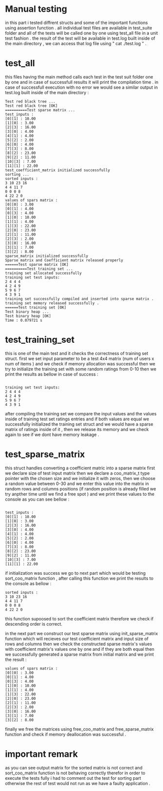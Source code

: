 # Manual testing

in this part i tested diffrent structs and some of the important functions using assertion function .
all individual test files are available in test_suite folder and all of the tests will be called one by one using test_all file in a unit test fashion . the result of the test will be available in test.log built inside of the main directory , we can access that log file using   " cat ./test.log " .


# test_all

this files having the main method calls each test in the test suit folder one by one and in case of successfull results it will print the compilation time . in case of successfull execution with no error we would see a similar output in test.log built inside of the main directory :

``` 
Test red black tree ... 
Test red black tree [OK] 
==========Test sparse matrix ... 
test_inputs : 
[0][1] : 10.00 
[1][0] : 3.00 
[2][3] : 16.00 
[3][0] : 4.00 
[4][1] : 4.00 
[5][2] : 2.00 
[6][0] : 4.00 
[7][3] : 8.00 
[8][2] : 23.00 
[9][2] : 11.00 
[10][3] : 7.00 
[11][1] : 22.00 
test_coefficient_matrix initialized successfully
sorting ... 
sorted inputs : 
3 10 23 16 
4 4 11 7 
0 0 0 8 
4 22 2 0 
values of spars matrix :
[0][0] : 3.00 
[0][1] : 4.00 
[0][3] : 4.00 
[1][0] : 10.00 
[1][1] : 4.00 
[1][3] : 22.00 
[2][0] : 23.00 
[2][1] : 11.00 
[2][3] : 2.00 
[3][0] : 16.00 
[3][1] : 7.00 
[3][2] : 8.00 
sparse_matrix initialized successfully
Sparse matrix and Coefficient matrix released properly 
======Test sparse matrix [OK] 
==========Test training set ... 
training set allocated successfully 
training set test inputs: 
2 4 4 4 
4 2 4 9 
5 9 6 7 
4 3 9 1 
training set successfully compiled and inserted into sparse matrix . 
training set memory released successfully . 
======Test training set [OK] 
Test binary heap ... 
Test binary heap [OK] 
Time : 0.079721 s 
``` 



# test_training_set
this is one of the main test and it checks the correctness of training set struct.
first we set input parameter to be a test 4x4 matrix (num of users x num of items ) and we check if memory allocation was successful then we try to initialize the training set with some random ratings from 0-10 then we print the results as bellow in case of success :

``` 

training set test inputs: 
2 4 4 4 
4 2 4 9 
5 9 6 7 
4 3 9 1 
```

after compiling the training set we compare the input values and the values inside of training test set ratings entries and if both values are equal we successfully initialized the training set struct and we would have a sparse matrix of ratings inside of it , then we release its memory and we check again to see if we dont have memory leakage .


# test_sparse_matrix

this struct handles converting a coefficient matric into a sparse matrix 
first we declare size of test input matrix then we declare a coo_matrix_t type pointer with the chosen size 
and we initialize it with zeros, then we choose a random value between 0-30 and we enter this value into the matrix in random rows and columns positions (if random position is already filled we try anpther time until we find a free spot ) and we print these values to the console as you can see bellow :

``` 

test_inputs : 
[0][1] : 10.00 
[1][0] : 3.00 
[2][3] : 16.00 
[3][0] : 4.00 
[4][1] : 4.00 
[5][2] : 2.00 
[6][0] : 4.00 
[7][3] : 8.00 
[8][2] : 23.00 
[9][2] : 11.00 
[10][3] : 7.00 
[11][1] : 22.00 

```

 if initialization was success we go to next part which would be testing sort_coo_matrix function , after calling this function we print the results to the console as bellow :
 
```
sorted inputs : 
3 10 23 16 
4 4 11 7 
0 0 0 8 
4 22 2 0 

```
 
 this function supoosed to sort the coefficient matrix therefore we check if descending order is correct.

in the next part we construct our test sparse matrix using init_sparse_matrix function which will recieves our test coefficient matrix and input size of rows and columns then we check the constructed sparse matrix's values with coefficient matrix's values one by one and if they are both equal then we successfully generated a sparse matrix from initial matrix and we print the result : 

```
values of spars matrix :
[0][0] : 3.00 
[0][1] : 4.00 
[0][3] : 4.00 
[1][0] : 10.00 
[1][1] : 4.00 
[1][3] : 22.00 
[2][0] : 23.00 
[2][1] : 11.00 
[2][3] : 2.00 
[3][0] : 16.00 
[3][1] : 7.00 
[3][2] : 8.00 
```

 finally we free the matrices using free_coo_matrix and free_sparse_matrix function and check if memory deallocation was successful .



# important remark 

as you can see output matrix for the sorted matrix is not correct and sort_coo_matrix function is not behaving correctly therefor in order to execute the tests fully i had to comment out the test for sorting part otherwise the rest of test would not run as we have a faulty application .


